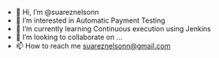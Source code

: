 - 👋 Hi, I’m @suareznelsonn
- 👀 I’m interested in Automatic Payment Testing
- 🌱 I’m currently learning Continuous execution using Jenkins
- 💞️ I’m looking to collaborate on ...
- 📫 How to reach me suareznelsonn@gmail.com

<!---
suareznelsonn/suareznelsonn is a ✨ special ✨ repository because its `README.md` (this file) appears on your GitHub profile.
You can click the Preview link to take a look at your changes.
--->
